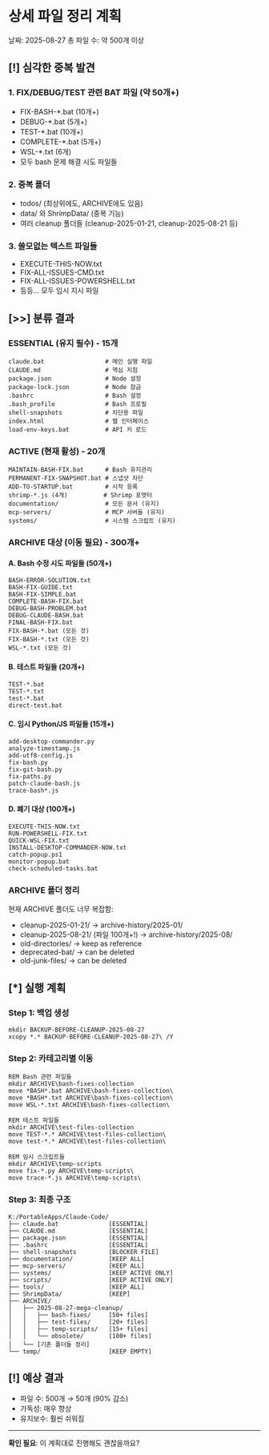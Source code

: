 # 상세 파일 정리 계획
날짜: 2025-08-27
총 파일 수: 약 500개 이상

## [!] 심각한 중복 발견

### 1. FIX/DEBUG/TEST 관련 BAT 파일 (약 50개+)
- FIX-BASH-*.bat (10개+)
- DEBUG-*.bat (5개+) 
- TEST-*.bat (10개+)
- COMPLETE-*.bat (5개+)
- WSL-*.txt (6개)
- 모두 bash 문제 해결 시도 파일들

### 2. 중복 폴더
- todos/ (최상위에도, ARCHIVE에도 있음)
- data/ 와 ShrimpData/ (중복 기능)
- 여러 cleanup 폴더들 (cleanup-2025-01-21, cleanup-2025-08-21 등)

### 3. 쓸모없는 텍스트 파일들
- EXECUTE-THIS-NOW.txt
- FIX-ALL-ISSUES-CMD.txt
- FIX-ALL-ISSUES-POWERSHELL.txt
- 등등... 모두 임시 지시 파일

## [>>] 분류 결과

### ESSENTIAL (유지 필수) - 15개
```
claude.bat                 # 메인 실행 파일
CLAUDE.md                  # 핵심 지침
package.json               # Node 설정
package-lock.json          # Node 잠금
.bashrc                    # Bash 설정
.bash_profile              # Bash 프로필
shell-snapshots            # 차단용 파일
index.html                 # 웹 인터페이스
load-env-keys.bat          # API 키 로드
```

### ACTIVE (현재 활성) - 20개
```
MAINTAIN-BASH-FIX.bat      # Bash 유지관리
PERMANENT-FIX-SNAPSHOT.bat # 스냅샷 차단
ADD-TO-STARTUP.bat         # 시작 등록
shrimp-*.js (4개)          # Shrimp 포맷터
documentation/             # 모든 문서 (유지)
mcp-servers/               # MCP 서버들 (유지)
systems/                   # 시스템 스크립트 (유지)
```

### ARCHIVE 대상 (이동 필요) - 300개+

#### A. Bash 수정 시도 파일들 (50개+)
```
BASH-ERROR-SOLUTION.txt
BASH-FIX-GUIDE.txt
BASH-FIX-SIMPLE.bat
COMPLETE-BASH-FIX.bat
DEBUG-BASH-PROBLEM.bat
DEBUG-CLAUDE-BASH.bat
FINAL-BASH-FIX.bat
FIX-BASH-*.bat (모든 것)
FIX-BASH-*.txt (모든 것)
WSL-*.txt (모든 것)
```

#### B. 테스트 파일들 (20개+)
```
TEST-*.bat
TEST-*.txt
test-*.bat
direct-test.bat
```

#### C. 임시 Python/JS 파일들 (15개+)
```
add-desktop-commander.py
analyze-timestamp.js
add-utf8-config.js
fix-bash.py
fix-git-bash.py
fix-paths.py
patch-claude-bash.js
trace-bash*.js
```

#### D. 폐기 대상 (100개+)
```
EXECUTE-THIS-NOW.txt
RUN-POWERSHELL-FIX.txt
QUICK-WSL-FIX.txt
INSTALL-DESKTOP-COMMANDER-NOW.txt
catch-popup.ps1
monitor-popup.bat
check-scheduled-tasks.bat
```

### ARCHIVE 폴더 정리
현재 ARCHIVE 폴더도 너무 복잡함:
- cleanup-2025-01-21/ → archive-history/2025-01/
- cleanup-2025-08-21/ (파일 100개+!) → archive-history/2025-08/
- old-directories/ → keep as reference
- deprecated-bat/ → can be deleted
- old-junk-files/ → can be deleted

## [*] 실행 계획

### Step 1: 백업 생성
```batch
mkdir BACKUP-BEFORE-CLEANUP-2025-08-27
xcopy *.* BACKUP-BEFORE-CLEANUP-2025-08-27\ /Y
```

### Step 2: 카테고리별 이동
```batch
REM Bash 관련 파일들
mkdir ARCHIVE\bash-fixes-collection
move *BASH*.bat ARCHIVE\bash-fixes-collection\
move *BASH*.txt ARCHIVE\bash-fixes-collection\
move WSL-*.txt ARCHIVE\bash-fixes-collection\

REM 테스트 파일들  
mkdir ARCHIVE\test-files-collection
move TEST-*.* ARCHIVE\test-files-collection\
move test-*.* ARCHIVE\test-files-collection\

REM 임시 스크립트들
mkdir ARCHIVE\temp-scripts
move fix-*.py ARCHIVE\temp-scripts\
move trace-*.js ARCHIVE\temp-scripts\
```

### Step 3: 최종 구조
```
K:/PortableApps/Claude-Code/
├── claude.bat              [ESSENTIAL]
├── CLAUDE.md               [ESSENTIAL]
├── package.json            [ESSENTIAL]
├── .bashrc                 [ESSENTIAL]
├── shell-snapshots         [BLOCKER FILE]
├── documentation/          [KEEP ALL]
├── mcp-servers/            [KEEP ALL]
├── systems/                [KEEP ACTIVE ONLY]
├── scripts/                [KEEP ACTIVE ONLY]
├── tools/                  [KEEP ALL]
├── ShrimpData/             [KEEP]
├── ARCHIVE/                
│   ├── 2025-08-27-mega-cleanup/
│   │   ├── bash-fixes/     [50+ files]
│   │   ├── test-files/     [20+ files]
│   │   ├── temp-scripts/   [15+ files]
│   │   └── obsolete/       [100+ files]
│   └── [기존 폴더들 정리]
└── temp/                   [KEEP EMPTY]
```

## [!] 예상 결과
- 파일 수: 500개 → 50개 (90% 감소)
- 가독성: 매우 향상
- 유지보수: 훨씬 쉬워짐

---
**확인 필요**: 이 계획대로 진행해도 괜찮을까요?